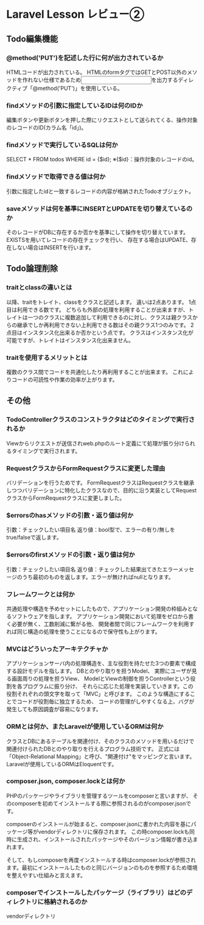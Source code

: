 # Laravel Lesson レビュー②

## Todo編集機能

### @method('PUT')を記述した行に何が出力されているか
HTMLコードが出力されている。
HTMLのformタグではGETとPOST以外のメソッドを作れない仕様であるため<input type= (中略) method="put">を出力するディレクティブ「@method('PUT')」を使用している。

### findメソッドの引数に指定しているIDは何のIDか
編集ボタンや更新ボタンを押した際にリクエストとして送られてくる、操作対象のレコードのID(カラム名「id」)。

### findメソッドで実行しているSQLは何か
SELECT * FROM todos WHERE id = {$id};
※{$id}：操作対象のレコードのid。

### findメソッドで取得できる値は何か
引数に指定したidと一致するレコードの内容が格納されたTodoオブジェクト。

### saveメソッドは何を基準にINSERTとUPDATEを切り替えているのか
そのレコードがDBに存在するか否かを基準にして操作を切り替えています。
EXISTSを用いてレコードの存在チェックを行い、
存在する場合はUPDATE、存在しない場合はINSERTを行います。


## Todo論理削除

### traitとclassの違いとは
以降、traitをトレイト、classをクラスと記述します。
違いは2点あります。
1点目は利用できる数です。
どちらも外部の処理を利用することが出来ますが、トレイトは一つのクラスに複数追加して利用できるのに対し、クラスは親クラスからの継承でしか再利用できない上利用できる数はその親クラス1つのみです。
2点目はインスタンス化出来るか否かという点です。
クラスはインスタンス化が可能ですが、トレイトはインスタンス化出来ません。

### traitを使用するメリットとは
複数のクラス間でコードを共通化したり再利用することが出来ます。
これによりコードの可読性や作業の効率が上がります。


## その他

### TodoControllerクラスのコンストラクタはどのタイミングで実行されるか
Viewからリクエストが送信されweb.phpのルート定義にて処理が振り分けられるタイミングで実行されます。

### RequestクラスからFormRequestクラスに変更した理由
バリデーションを行うためです。
FormRequestクラスはRequestクラスを継承しつつバリデーションに特化したクラスなので、目的に沿う実装としてRequestクラスからFormRequestクラスに変更しました。

### $errorsのhasメソッドの引数・返り値は何か
引数：チェックしたい項目名
返り値：bool型で、エラーの有り/無しをtrue/falseで返します。

### $errorsのfirstメソッドの引数・返り値は何か
引数：チェックしたい項目名
返り値：チェックした結果出てきたエラーメッセージのうち最初のものを返します。エラーが無ければnullとなります。

### フレームワークとは何か
共通処理や構造を予めセットにしたもので、アプリケーション開発の枠組みとなるソフトウェアを指します。
アプリケーション開発において処理をゼロから書く必要が無く、工数削減に繋がる他、
開発者間で同じフレームワークを利用すれば同じ構造の処理を使うことになるので保守性も上がります。

### MVCはどういったアーキテクチャか
アプリケーションサーバ内の処理構造を、主な役割を持たせた3つの要素で構成する設計モデルを指します。
DBとのやり取りを担うModel、
実際にユーザが見る画面周りの処理を担うView、
ModelとViewの制御を担うControllerという役割を各プログラムに振り分け、
それらに応じた処理を実装していきます。この役割それぞれの頭文字を取って「MVC」と呼びます。
このような構造にすることでコードが役割毎に独立するため、
コードの管理がしやすくなる上、バグが発生しても原因調査が容易になります。

### ORMとは何か、またLaravelが使用しているORMは何か
クラスとDBにあるテーブルを関連付け、そのクラスのメソッドを用いるだけで関連付けられたDBとのやり取りを行えるプログラム技術です。
正式には「Object-Relational Mapping」と呼び、"関連付け"をマッピングと言います。
Laravelが使用しているORMはEloquentです。

### composer.json, composer.lockとは何か
PHPのパッケージやライブラリを管理するツールをcomposerと言いますが、
そのcomposerを初めてインストールする際に参照されるのがcomposer.jsonです。

composerのインストールが始まると、composer.jsonに書かれた内容を基にパッケージ等がvendorディレクトリに保存されます。
この時composer.lockも同時に生成され、インストールされたパッケージやそのバージョン情報が書き込まれます。

そして、もしcomposerを再度インストールする時はcomposer.lockが参照されます。最初にインストールしたものと同じバージョンのものを参照するため環境を整えやすい仕組みと言えます。

### composerでインストールしたパッケージ（ライブラリ）はどのディレクトリに格納されるのか
vendorディレクトリ